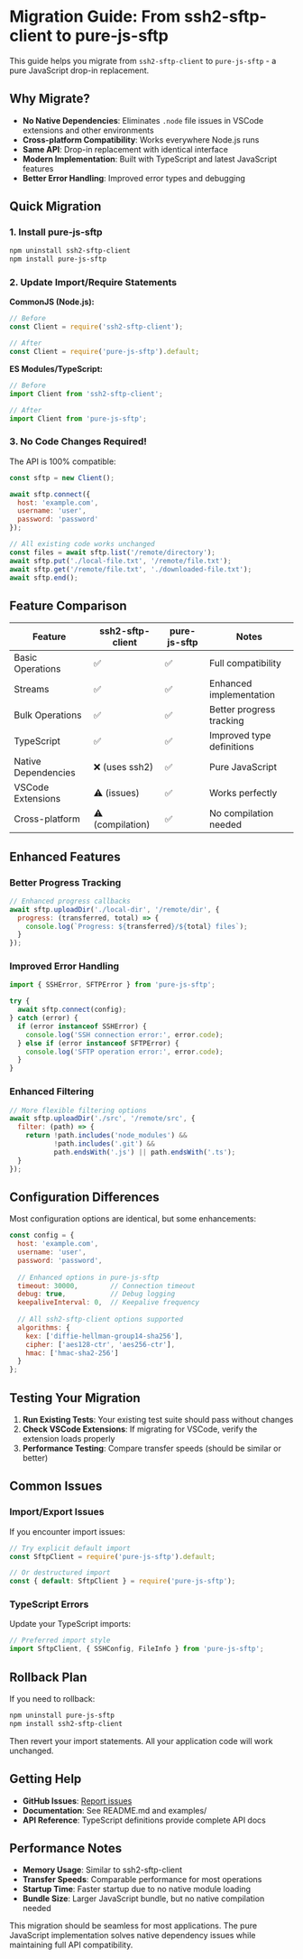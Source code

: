 # Migration Guide: From ssh2-sftp-client to pure-js-sftp

This guide helps you migrate from `ssh2-sftp-client` to `pure-js-sftp` - a pure JavaScript drop-in replacement.

## Why Migrate?

- **No Native Dependencies**: Eliminates `.node` file issues in VSCode extensions and other environments
- **Cross-platform Compatibility**: Works everywhere Node.js runs
- **Same API**: Drop-in replacement with identical interface
- **Modern Implementation**: Built with TypeScript and latest JavaScript features
- **Better Error Handling**: Improved error types and debugging

## Quick Migration

### 1. Install pure-js-sftp

```bash
npm uninstall ssh2-sftp-client
npm install pure-js-sftp
```

### 2. Update Import/Require Statements

**CommonJS (Node.js):**
```javascript
// Before
const Client = require('ssh2-sftp-client');

// After
const Client = require('pure-js-sftp').default;
```

**ES Modules/TypeScript:**
```typescript
// Before
import Client from 'ssh2-sftp-client';

// After
import Client from 'pure-js-sftp';
```

### 3. No Code Changes Required!

The API is 100% compatible:

```javascript
const sftp = new Client();

await sftp.connect({
  host: 'example.com',
  username: 'user',
  password: 'password'
});

// All existing code works unchanged
const files = await sftp.list('/remote/directory');
await sftp.put('./local-file.txt', '/remote/file.txt');
await sftp.get('/remote/file.txt', './downloaded-file.txt');
await sftp.end();
```

## Feature Comparison

| Feature | ssh2-sftp-client | pure-js-sftp | Notes |
|---------|------------------|---------------|-------|
| Basic Operations | ✅ | ✅ | Full compatibility |
| Streams | ✅ | ✅ | Enhanced implementation |
| Bulk Operations | ✅ | ✅ | Better progress tracking |
| TypeScript | ✅ | ✅ | Improved type definitions |
| Native Dependencies | ❌ (uses ssh2) | ✅ | Pure JavaScript |
| VSCode Extensions | ⚠️ (issues) | ✅ | Works perfectly |
| Cross-platform | ⚠️ (compilation) | ✅ | No compilation needed |

## Enhanced Features

### Better Progress Tracking

```javascript
// Enhanced progress callbacks
await sftp.uploadDir('./local-dir', '/remote/dir', {
  progress: (transferred, total) => {
    console.log(`Progress: ${transferred}/${total} files`);
  }
});
```

### Improved Error Handling

```typescript
import { SSHError, SFTPError } from 'pure-js-sftp';

try {
  await sftp.connect(config);
} catch (error) {
  if (error instanceof SSHError) {
    console.log('SSH connection error:', error.code);
  } else if (error instanceof SFTPError) {
    console.log('SFTP operation error:', error.code);
  }
}
```

### Enhanced Filtering

```javascript
// More flexible filtering options
await sftp.uploadDir('./src', '/remote/src', {
  filter: (path) => {
    return !path.includes('node_modules') && 
           !path.includes('.git') &&
           path.endsWith('.js') || path.endsWith('.ts');
  }
});
```

## Configuration Differences

Most configuration options are identical, but some enhancements:

```javascript
const config = {
  host: 'example.com',
  username: 'user',
  password: 'password',
  
  // Enhanced options in pure-js-sftp
  timeout: 30000,        // Connection timeout
  debug: true,           // Debug logging
  keepaliveInterval: 0,  // Keepalive frequency
  
  // All ssh2-sftp-client options supported
  algorithms: {
    kex: ['diffie-hellman-group14-sha256'],
    cipher: ['aes128-ctr', 'aes256-ctr'],
    hmac: ['hmac-sha2-256']
  }
};
```

## Testing Your Migration

1. **Run Existing Tests**: Your existing test suite should pass without changes
2. **Check VSCode Extensions**: If migrating for VSCode, verify the extension loads properly
3. **Performance Testing**: Compare transfer speeds (should be similar or better)

## Common Issues

### Import/Export Issues

If you encounter import issues:

```javascript
// Try explicit default import
const SftpClient = require('pure-js-sftp').default;

// Or destructured import
const { default: SftpClient } = require('pure-js-sftp');
```

### TypeScript Errors

Update your TypeScript imports:

```typescript
// Preferred import style
import SftpClient, { SSHConfig, FileInfo } from 'pure-js-sftp';
```

## Rollback Plan

If you need to rollback:

```bash
npm uninstall pure-js-sftp
npm install ssh2-sftp-client
```

Then revert your import statements. All your application code will work unchanged.

## Getting Help

- **GitHub Issues**: [Report issues](https://github.com/your-repo/pure-js-sftp/issues)
- **Documentation**: See README.md and examples/
- **API Reference**: TypeScript definitions provide complete API docs

## Performance Notes

- **Memory Usage**: Similar to ssh2-sftp-client
- **Transfer Speeds**: Comparable performance for most operations
- **Startup Time**: Faster startup due to no native module loading
- **Bundle Size**: Larger JavaScript bundle, but no native compilation needed

This migration should be seamless for most applications. The pure JavaScript implementation solves native dependency issues while maintaining full API compatibility.